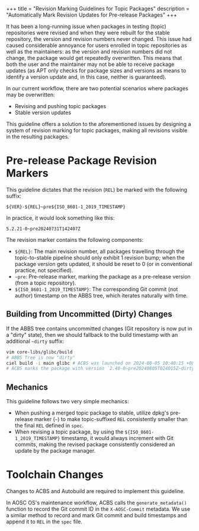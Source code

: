 +++
title = "Revision Marking Guidelines for Topic Packages"
description = "Automatically Mark Revision Updates for Pre-release Packages"
+++

It has been a long-running issue when packages in testing (topic) repositories were revised and when they were rebuilt for the stable repository, the version and revision numbers never changed. This issue had caused considerable annoyance for users enrolled in topic repositories as well as the maintainers: as the version and revision numbers did not change, the package would get repeatedly overwritten. This means that both the user and the maintainer may not be able to receive package updates (as APT only checks for package sizes and versions as means to identify a version update and, in this case, neither is guaranteed).

In our current workflow, there are two potential scenarios where packages may be overwritten:

- Revising and pushing topic packages
- Stable version updates

This guideline offers a solution to the aforementioned issues by designing a system of revision marking for topic packages, making all revisions visible in the resulting packages.

Pre-release Package Revision Markers
===

This guideline dictates that the revision (`REL`) be marked with the following suffix:

```
${VER}-${REL}~pre${ISO_8601-1_2019_TIMESTAMP}
```

In practice, it would look something like this:

```
5.2.21-0~pre20240731T142407Z
```

The revision marker contains the following components:

- `${REL}`: The main revision number, all packages travelling through the topic-to-stable pipeline should only exhibit 1 revision bump; when the package version gets updated, it should be reset to 0 (or in conventional practice, not specified).
- `~pre`: Pre-release marker, marking the package as a pre-release version (from a topic repository).
- `${ISO_8601-1_2019_TIMESTAMP}`: The corresponding Git commit (not author) timestamp on the ABBS tree, which iterates naturally with time.

Building from Uncommitted (Dirty) Changes
---

If the ABBS tree contains uncommitted changes (Git repository is now put in a "dirty" state), then we should fallback to the build timestamp with an additional `~dirty` suffix:

```sh
vim core-libs/glibc/build
# ABBS Tree is now "dirty"
ciel build -i main glibc # ACBS was launched on 2024-08-05 10:40:15 +0800
# ACBS marks the package with version `2.40-0~pre20240805T024015Z~dirty`
```

Mechanics
---

This guideline follows two very simple mechanics:

- When pushing a merged topic package to stable, utilize dpkg's pre-release marker (`~`) to make topic-suffixed `REL` consistently smaller than the final `REL` defined in `spec`.
- When revising a topic package, by using the `${ISO_8601-1_2019_TIMESTAMP}` timestamp, it would always increment with Git commits, making the revised package consistently considered an update by the package manager.

Toolchain Changes
===

Changes to ACBS and Autobuild are required to implement this guideline.

In AOSC OS's maintenance workflow, ACBS calls the `generate_metadata()` function to record the Git commit ID in the `X-AOSC-Commit` metadata. We use a similar method to record and mark Git commit and build timestamps and append it to `REL` in the `spec` file.
